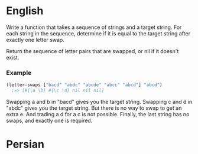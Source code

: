 # English

Write a function that takes a sequence of strings and a target string. 
For each string in the sequence, determine if it is equal to the target string after exactly one letter swap. 

Return the sequence of letter pairs that are swapped, or nil if it doesn't exist.

### Example

```clj
(letter-swaps ["bacd" "abdc" "abcde" "abcc" "abcd"] "abcd")
  ;=> [#{\a \b} #{\c \d} nil nil nil]
```

Swapping a and b in "bacd" gives you the target string. 
Swapping c and d in "abdc" gives you the target string. 
But there is no way to swap to get an extra e. And trading a d for a c is not possible. 
Finally, the last string has no swaps, and exactly one is required.

# Persian